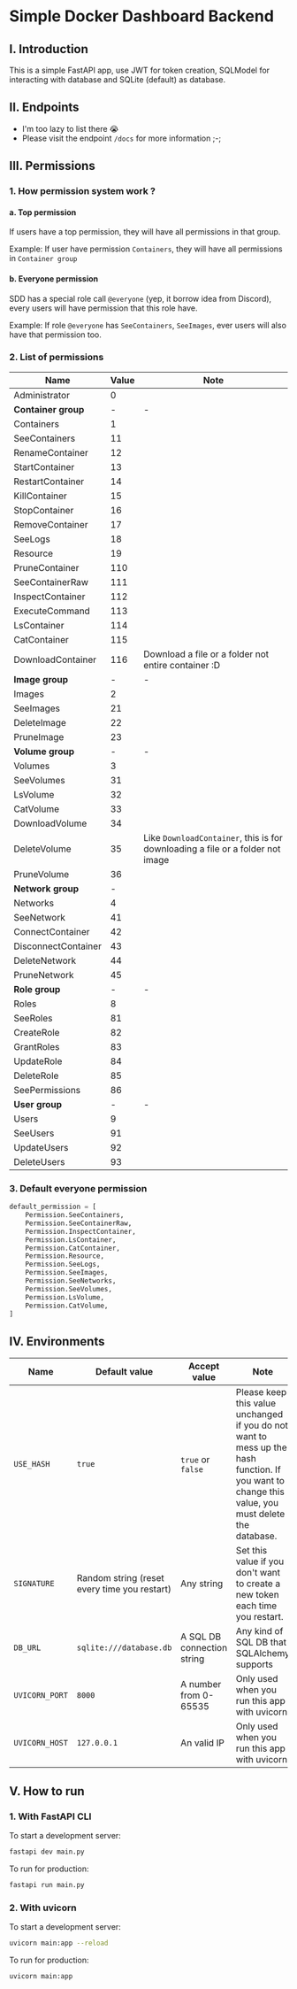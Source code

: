 # Simple Docker Dashboard Backend

## I. Introduction

This is a simple FastAPI app, use JWT for token creation, SQLModel for interacting with database and SQLite (default) as database.

## II. Endpoints

* I'm too lazy to list there 😭
* Please visit the endpoint `/docs` for more information ;-;

## III. Permissions

### 1. How permission system work ?

#### a. Top permission

If users have a top permission, they will have all permissions in that group.

Example: If user have permission `Containers`, they will have all permissions in `Container group`

#### b. Everyone permission

SDD has a special role call `@everyone` (yep, it borrow idea from Discord), every users will have permission that this role have.

Example: If role `@everyone` has `SeeContainers`, `SeeImages`, ever users will also have that permission too.

### 2. List of permissions

|Name|Value|Note
|-|-|-|
Administrator|0
**Container group**|-|-
Containers|1
SeeContainers|11
RenameContainer|12
StartContainer|13
RestartContainer|14
KillContainer|15
StopContainer|16
RemoveContainer|17
SeeLogs|18
Resource|19
PruneContainer|110
SeeContainerRaw|111
InspectContainer|112
ExecuteCommand|113
LsContainer|114
CatContainer|115
DownloadContainer|116|Download a file or a folder not entire container :D
**Image group**|-|-
Images|2
SeeImages|21
DeleteImage|22
PruneImage|23
**Volume group**|-|-
Volumes|3
SeeVolumes|31
LsVolume|32
CatVolume|33
DownloadVolume|34
DeleteVolume|35|Like `DownloadContainer`, this is for downloading a file or a folder not image
PruneVolume|36
**Network group**|-
Networks|4
SeeNetwork|41
ConnectContainer|42
DisconnectContainer|43
DeleteNetwork|44
PruneNetwork|45
**Role group**|-|-
Roles|8
SeeRoles|81
CreateRole|82
GrantRoles|83
UpdateRole|84
DeleteRole|85
SeePermissions|86
**User group**|-|-
Users|9
SeeUsers|91
UpdateUsers|92
DeleteUsers|93

### 3. Default everyone permission

```python
default_permission = [
    Permission.SeeContainers,
    Permission.SeeContainerRaw,
    Permission.InspectContainer,
    Permission.LsContainer,
    Permission.CatContainer,
    Permission.Resource,
    Permission.SeeLogs,
    Permission.SeeImages,
    Permission.SeeNetworks,
    Permission.SeeVolumes,
    Permission.LsVolume,
    Permission.CatVolume,
]
```

## IV. Environments

|Name|Default value|Accept value|Note|
|----|-------------|------------|----|
|`USE_HASH`|`true`|`true` or `false`|Please keep this value unchanged if you do not want to mess up the hash function. If you want to change this value, you must delete the database.|
|`SIGNATURE`|Random string (reset every time you restart)|Any string|Set this value if you don't want to create a new token each time you restart.|
|`DB_URL`|`sqlite:///database.db`|A SQL DB connection string|Any kind of SQL DB that SQLAlchemy supports|
|`UVICORN_PORT`|`8000`|A number from 0-65535|Only used when you run this app with uvicorn|
|`UVICORN_HOST`|`127.0.0.1`|An valid IP|Only used when you run this app with uvicorn|

## V. How to run

### 1. With FastAPI CLI

To start a development server:

```bash
fastapi dev main.py
```

To run for production:

```bash
fastapi run main.py
```

### 2. With uvicorn

To start a development server:

```bash
uvicorn main:app --reload
```

To run for production:

```bash
uvicorn main:app
```
